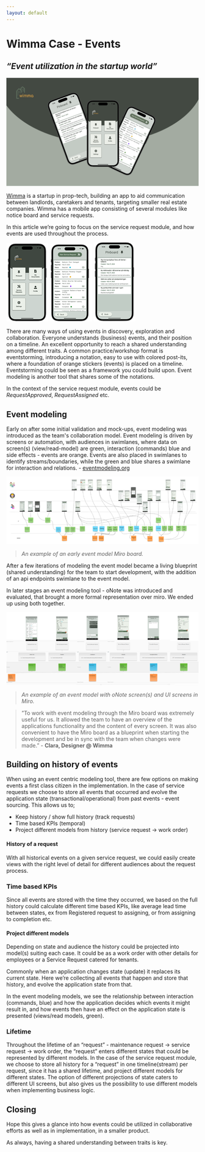 ```yaml
---
layout: default
---
```


# Wimma Case - Events
## *“Event utilization in the startup world”*

![initial model](assets/wimma_article_header.png)

[Wimma](https://www.wimma.se/) is a startup in prop-tech, building an app to aid communication between landlords, caretakers and tenants, targeting smaller real estate companies.
Wimma has a mobile app consisting of several modules like notice board and service requests.
 
In this article we’re going to focus on the service request module, and how events are used throughout the process.

![screen-1](assets/wimma_screen_en_1.png)
![screen-2](assets/wimma_screen_en_2.png)
![screen-3](assets/wimma_screen_en_3.png)

There are many ways of using events in discovery, exploration and collaboration. Everyone understands (business) events, and their position on a timeline. An excellent opportunity to reach a shared understanding among different traits. A common practice/workshop format is eventstorming, introducing a notation, easy to use with colored post-its, where a foundation of orange stickers (events) is placed on a timeline. Eventstorming could be seen as a framework you could build upon. Event modeling is another tool that shares some of the notations.

In the context of the service request module, events could be *RequestApproved*, *RequestAssigned* etc. 

## Event modeling
Early on after some initial validation and mock-ups, event modeling was introduced as the team's collaboration model.
Event modeling is driven by screens or automation, with audiences in swimlanes, where data on screen(s) (view/read-model) are green, interaction (commands) blue and side effects - events are orange. Events are also placed in swimlanes to identify streams/boundaries, while the green and blue shares a swimlane for interaction and relations. - [eventmodeling.org](https://eventmodeling.org/)

![initial model](assets/wimma_initial_event_model.png)
> *An example of an early event model Miro board.*

After a few iterations of modeling the event model became a living blueprint (shared understanding) for the team to start development, with the addition of an api endpoints swimlane to the event model.

In later stages an event modeling tool - oNote was introduced and evaluated, that brought a more formal representation over miro. We ended up using both together.

![initial model](assets/wimma_event_model.png)
> *An example of an event model with oNote screen(s) and UI screens in Miro.*

 > ”To work with event modeling through the Miro board was extremely useful for us. It allowed the team to have an overview of the applications functionality and the content of every screen. It was also convenient to have the Miro board as a blueprint when starting the development and be in sync with the team when changes were made.” - **Clara, Designer @ Wimma**

## Building on history of events
When using an event centric modeling tool, there are few options on making events a first class citizen in the implementation. In the case of service requests we choose to store all events that occurred and evolve  the application state (transactional/operational) from past events - event sourcing. This allows us to; 
- Keep history / show full history (track requests)
- Time based KPIs (temporal)
- Project different models from history (service request -> work order)

#### History of a request
With all historical events on a given service request, we could easily create views with the right level of detail  for different audiences about the request process.
### Time based KPIs
Since all events are stored with the time they occurred, we based on the full history could calculate different time based KPIs, like average lead time between states, ex from Registered request to assigning, or from assigning to completion etc.
#### Project different models
Depending on state and audience the history could be projected into model(s) suiting each case. It could be as a work order with other details for employees or a Service Request catered for tenants.

Commonly when an application changes state (update) it replaces its current state. Here we’re collecting all events that happen and store that history, and evolve the application state from that.

In the event modeling models, we see the relationship between interaction (commands, blue) and how the application decides which events it might result in, and how events then have an effect on the application state is presented (views/read models, green).  

### Lifetime
Throughout the lifetime of an “request” - maintenance request -> service request -> work order, the “request” enters different states that could be represented by different models.
In the case of the service request module, we choose to store all history for a “request” in one timeline(stream) per request, since it has a shared lifetime, and project different models for different states. The option of different projections of state caters to different UI screens, but also gives us the possibility to use different models when implementing business logic.

## Closing
Hope this gives a glance into how events could be utilized in collaborative efforts as well as in implementation, in a smaller product. 

As always, having a shared understanding between traits is key. 



  



